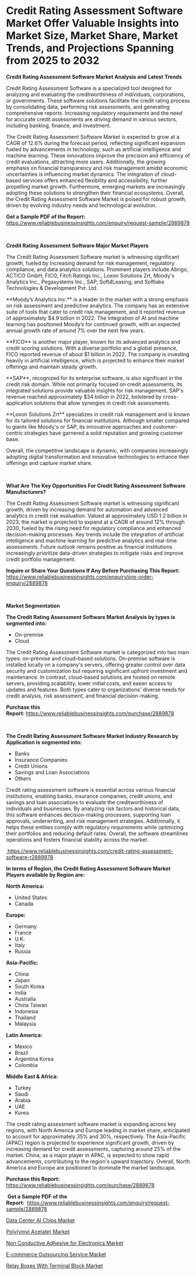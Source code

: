<p><h1>Credit Rating Assessment Software Market Offer Valuable Insights into Market Size, Market Share, Market Trends, and Projections Spanning from 2025 to 2032</h1></p><p><strong>Credit Rating Assessment Software Market Analysis and Latest Trends</strong></p>
<p><p>Credit Rating Assessment Software is a specialized tool designed for analyzing and evaluating the creditworthiness of individuals, corporations, or governments. These software solutions facilitate the credit rating process by consolidating data, performing risk assessments, and generating comprehensive reports. Increasing regulatory requirements and the need for accurate credit assessments are driving demand in various sectors, including banking, finance, and investment.</p><p>The Credit Rating Assessment Software Market is expected to grow at a CAGR of 12.6% during the forecast period, reflecting significant expansion fueled by advancements in technology, such as artificial intelligence and machine learning. These innovations improve the precision and efficiency of credit evaluations, attracting more users. Additionally, the growing emphasis on financial transparency and risk management amidst economic uncertainties is influencing market dynamics. The integration of cloud-based services offers enhanced flexibility and accessibility, further propelling market growth. Furthermore, emerging markets are increasingly adopting these solutions to strengthen their financial ecosystems. Overall, the Credit Rating Assessment Software Market is poised for robust growth, driven by evolving industry needs and technological evolution.</p></p>
<p><strong>Get a Sample PDF of the Report:&nbsp;</strong> <a href="https://www.reliablebusinessinsights.com/enquiry/request-sample/2889878?utm_campaign=1877&utm_medium=2&utm_source=Github&utm_content=ia&utm_term=14032025&utm_id=credit-rating-assessment-software">https://www.reliablebusinessinsights.com/enquiry/request-sample/2889878</a></p>
<p>&nbsp;</p>
<p><strong>Credit Rating Assessment Software Major Market Players</strong></p>
<p><p>The Credit Rating Assessment Software market is witnessing significant growth, fueled by increasing demand for risk management, regulatory compliance, and data analytics solutions. Prominent players include Abrigo, ACTICO GmbH, FICO, Fitch Ratings Inc., Loxon Solutions Zrt, Moody's Analytics Inc., Pegasystems Inc., SAP, Soft4Leasing, and Softlabs Technologies & Development Pvt. Ltd.</p><p>**Moody’s Analytics Inc.** is a leader in the market with a strong emphasis on risk assessment and predictive analytics. The company has an extensive suite of tools that cater to credit risk management, and it reported revenue of approximately $4.9 billion in 2022. The integration of AI and machine learning has positioned Moody’s for continued growth, with an expected annual growth rate of around 7% over the next few years.</p><p>**FICO** is another major player, known for its advanced analytics and credit scoring solutions. With a diverse portfolio and a global presence, FICO reported revenue of about $1 billion in 2022. The company is investing heavily in artificial intelligence, which is projected to enhance their market offerings and maintain steady growth.</p><p>**SAP**, recognized for its enterprise software, is also significant in the credit risk domain. While not primarily focused on credit assessments, its integrated solutions provide valuable insights for risk management. SAP's revenue reached approximately $34 billion in 2022, bolstered by cross-application solutions that allow synergies in credit risk assessments.</p><p>**Loxon Solutions Zrt** specializes in credit risk management and is known for its tailored solutions for financial institutions. Although smaller compared to giants like Moody's or SAP, its innovative approaches and customer-centric strategies have garnered a solid reputation and growing customer base.</p><p>Overall, the competitive landscape is dynamic, with companies increasingly adopting digital transformation and innovative technologies to enhance their offerings and capture market share.</p></p>
<p>&nbsp;</p>
<p><strong>What Are The Key Opportunities For Credit Rating Assessment Software Manufacturers?</strong></p>
<p><p>The Credit Rating Assessment Software market is witnessing significant growth, driven by increasing demand for automation and advanced analytics in credit risk evaluation. Valued at approximately USD 1.2 billion in 2023, the market is projected to expand at a CAGR of around 12% through 2030, fueled by the rising need for regulatory compliance and enhanced decision-making processes. Key trends include the integration of artificial intelligence and machine learning for predictive analytics and real-time assessments. Future outlook remains positive as financial institutions increasingly prioritize data-driven strategies to mitigate risks and improve credit portfolio management.</p></p>
<p><strong>Inquire or Share Your Questions If Any Before Purchasing This Report:</strong> <a href="https://www.reliablebusinessinsights.com/enquiry/pre-order-enquiry/2889878?utm_campaign=1877&utm_medium=2&utm_source=Github&utm_content=ia&utm_term=14032025&utm_id=credit-rating-assessment-software">https://www.reliablebusinessinsights.com/enquiry/pre-order-enquiry/2889878</a></p>
<p>&nbsp;</p>
<p><strong>Market Segmentation</strong></p>
<p><strong>The Credit Rating Assessment Software Market Analysis by types is segmented into:</strong></p>
<p><ul><li>On-premise</li><li>Cloud</li></ul></p>
<p><p>The Credit Rating Assessment Software market is categorized into two main types: on-premise and cloud-based solutions. On-premise software is installed locally on a company's servers, offering greater control over data security and customization but requiring significant upfront investment and maintenance. In contrast, cloud-based solutions are hosted on remote servers, providing scalability, lower initial costs, and easier access to updates and features. Both types cater to organizations' diverse needs for credit analysis, risk assessment, and financial decision-making.</p></p>
<p><strong>Purchase this Report:&nbsp;</strong><a href="https://www.reliablebusinessinsights.com/purchase/2889878?utm_campaign=1877&utm_medium=2&utm_source=Github&utm_content=ia&utm_term=14032025&utm_id=credit-rating-assessment-software">https://www.reliablebusinessinsights.com/purchase/2889878</a></p>
<p>&nbsp;</p>
<p><strong>The Credit Rating Assessment Software Market Industry Research by Application is segmented into:</strong></p>
<p><ul><li>Banks</li><li>Insurance Companies</li><li>Credit Unions</li><li>Savings and Loan Associations</li><li>Others</li></ul></p>
<p><p>Credit rating assessment software is essential across various financial institutions, enabling banks, insurance companies, credit unions, and savings and loan associations to evaluate the creditworthiness of individuals and businesses. By analyzing risk factors and historical data, this software enhances decision-making processes, supporting loan approvals, underwriting, and risk management strategies. Additionally, it helps these entities comply with regulatory requirements while optimizing their portfolios and reducing default rates. Overall, the software streamlines operations and fosters financial stability across the market.</p></p>
<p><a href="https://www.reliablebusinessinsights.com/credit-rating-assessment-software-r2889878?utm_campaign=1877&utm_medium=2&utm_source=Github&utm_content=ia&utm_term=14032025&utm_id=credit-rating-assessment-software">&nbsp;https://www.reliablebusinessinsights.com/credit-rating-assessment-software-r2889878</a></p>
<p><strong>In terms of Region, the Credit Rating Assessment Software Market Players available by Region are:</strong></p>
<p>
    <p> <strong> North America: </strong>
        <ul>
            <li>United States</li>
            <li>Canada</li>
        </ul>
        </p> 
    <p> <strong> Europe: </strong>
        <ul>
            <li>Germany</li>
            <li>France</li>
            <li>U.K.</li>
            <li>Italy</li>
            <li>Russia</li>
        </ul>
        </p> 
    <p> <strong> Asia-Pacific: </strong>
        <ul>
            <li>China</li>
            <li>Japan</li>
            <li>South Korea</li>
            <li>India</li>
            <li>Australia</li>
            <li>China Taiwan</li>
            <li>Indonesia</li>
            <li>Thailand</li>
            <li>Malaysia</li>
        </ul>
        </p> 
    <p> <strong> Latin America: </strong>
        <ul>
            <li>Mexico</li>
            <li>Brazil</li>
            <li>Argentina Korea</li>
            <li>Colombia</li>
        </ul>
        </p> 
    <p> <strong> Middle East & Africa: </strong>
        <ul>
            <li>Turkey</li>
            <li>Saudi</li>
            <li>Arabia</li>
            <li>UAE</li>
            <li>Korea</li>
        </ul>
    </p>
    </p>
<p><p>The credit rating assessment software market is expanding across key regions, with North America and Europe leading in market share, anticipated to account for approximately 35% and 30%, respectively. The Asia-Pacific (APAC) region is projected to experience significant growth, driven by increasing demand for credit assessments, capturing around 25% of the market. China, as a major player in APAC, is expected to show rapid advancements, contributing to the region's upward trajectory. Overall, North America and Europe are positioned to dominate the market landscape.</p></p>
<p><strong>Purchase this Report: </strong><a href="https://www.reliablebusinessinsights.com/purchase/2889878?utm_campaign=1877&utm_medium=2&utm_source=Github&utm_content=ia&utm_term=14032025&utm_id=credit-rating-assessment-software">https://www.reliablebusinessinsights.com/purchase/2889878</a></p>
<p>&nbsp;<strong>Get a Sample PDF of the Report:&nbsp;&nbsp;</strong><a href="https://www.reliablebusinessinsights.com/enquiry/request-sample/2889878?utm_campaign=1877&utm_medium=2&utm_source=Github&utm_content=ia&utm_term=14032025&utm_id=credit-rating-assessment-software">https://www.reliablebusinessinsights.com/enquiry/request-sample/2889878</a></p>
<p><strong></strong></p>
<p><p><a href="https://github.com/swaftaenglem/Market-Research-Report-List-1/blob/main/data-center-ai-chips-market.md?utm_campaign=1877&utm_medium=2&utm_source=Github&utm_content=ia&utm_term=14032025&utm_id=credit-rating-assessment-software">Data Center AI Chips Market</a></p><p><a href="https://github.com/porstgowinjq/Market-Research-Report-List-1/blob/main/polyvinyl-acetate-market.md?utm_campaign=1877&utm_medium=2&utm_source=Github&utm_content=ia&utm_term=14032025&utm_id=credit-rating-assessment-software">Poly(vinyl Acetate) Market</a></p><p><a href="https://github.com/amagloeaad54/Market-Research-Report-List-1/blob/main/non-conductive-adhesive-for-electronics-market.md?utm_campaign=1877&utm_medium=2&utm_source=Github&utm_content=ia&utm_term=14032025&utm_id=credit-rating-assessment-software">Non Conductive Adhesive for Electronics Market</a></p><p><a href="https://github.com/gassmkalay/Market-Research-Report-List-1/blob/main/e-commerce-outsourcing-service-market.md?utm_campaign=1877&utm_medium=2&utm_source=Github&utm_content=ia&utm_term=14032025&utm_id=credit-rating-assessment-software">E-commerce Outsourcing Service Market</a></p><p><a href="https://github.com/blauetrelawz/Market-Research-Report-List-1/blob/main/relay-boxes-with-terminal-block-market.md?utm_campaign=1877&utm_medium=2&utm_source=Github&utm_content=ia&utm_term=14032025&utm_id=credit-rating-assessment-software">Relay Boxes With Terminal Block Market</a></p></p>